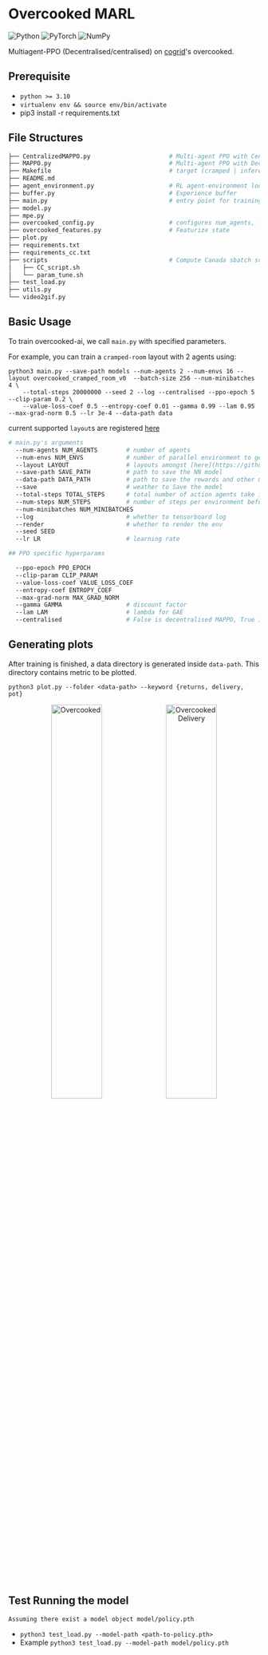 # Overcooked MARL
![Python](https://img.shields.io/badge/python-3670A0?style=for-the-badge&logo=python&logoColor=ffdd54)
![PyTorch](https://img.shields.io/badge/PyTorch-%23EE4C2C.svg?style=for-the-badge&logo=PyTorch&logoColor=white)
![NumPy](https://img.shields.io/badge/numpy-%23013243.svg?style=for-the-badge&logo=numpy&logoColor=white)

Multiagent-PPO (Decentralised/centralised) on [cogrid](https://github.com/chasemcd/cogrid)'s overcooked. 
## Prerequisite
- `python >= 3.10`
- `virtualenv env && source env/bin/activate`
- pip3 install -r requirements.txt

## File Structures
```bash
├── CentralizedMAPPO.py                      # Multi-agent PPO with Centralized critic.                                                
├── MAPPO.py                                 # Multi-agent PPO with Decentralized critic
├── Makefile                                 # target (cramped | inference )
├── README.md 
├── agent_environment.py                     # RL agent-environment loop
├── buffer.py                                # Experience buffer
├── main.py                                  # entry point for training overcooked
├── model.py                              
├── mpe.py                                
├── overcooked_config.py                     # configures num_agents, layout, reward, etc
├── overcooked_features.py                   # Featurize state
├── plot.py                                  
├── requirements.txt 
├── requirements_cc.txt         
├── scripts                                  # Compute Canada sbatch script
│   ├── CC_script.sh     
│   └── param_tune.sh
├── test_load.py                              
├── utils.py                                  
└── video2gif.py
```

## Basic Usage
To train overcooked-ai, we call `main.py` with specified parameters.


For example, you can train a `cramped-room` layout with 2 agents using:  
```
python3 main.py --save-path models --num-agents 2 --num-envs 16 --layout overcooked_cramped_room_v0  --batch-size 256 --num-minibatches 4 \
	--total-steps 20000000 --seed 2 --log --centralised --ppo-epoch 5 --clip-param 0.2 \
	--value-loss-coef 0.5 --entropy-coef 0.01 --gamma 0.99 --lam 0.95 --max-grad-norm 0.5 --lr 3e-4 --data-path data
```
current supported `layout`s are registered [here](https://github.com/chasemcd/cogrid/blob/f1beb729cf3ff8a939f385396a235007a5b2dd76/cogrid/envs/__init__.py#L13)

```bash
# main.py's arguments
  --num-agents NUM_AGENTS        # number of agents
  --num-envs NUM_ENVS            # number of parallel environment to generate samples
  --layout LAYOUT                # layouts amongst [here](https://github.com/chasemcd/cogrid/blob/f1beb729cf3ff8a939f385396a235007a5b2dd76/cogrid/envs/__init__.py#L13)
  --save-path SAVE_PATH          # path to save the NN model
  --data-path DATA_PATH          # path to save the rewards and other metric csv files needed for plotting
  --save                         # weather to Save the model
  --total-steps TOTAL_STEPS      # total number of action agents take in the span of training
  --num-steps NUM_STEPS          # number of steps per environment before updating the NN (PPO thing)
  --num-minibatches NUM_MINIBATCHES
  --log                          # whether to tensorboard log
  --render                       # whether to render the env
  --seed SEED                  
  --lr LR                        # learning rate

## PPO specific hyperparams

  --ppo-epoch PPO_EPOCH
  --clip-param CLIP_PARAM
  --value-loss-coef VALUE_LOSS_COEF
  --entropy-coef ENTROPY_COEF
  --max-grad-norm MAX_GRAD_NORM
  --gamma GAMMA                  # discount factor
  --lam LAM                      # lambda for GAE
  --centralised                  # False is decentralised MAPPO, True is centralised MAPPO
```

## Generating plots
After training is finished, a data directory is generated inside `data-path`. This directory contains metric to be plotted.
```
python3 plot.py --folder <data-path> --keyword {returns, delivery, pot}
```

<p align="center">
  <img src="https://github.com/user-attachments/assets/a240b0dc-2ec6-4586-bdbf-9ad38d3e5f03" alt="Overcooked" width="45%" />
  <img src="https://github.com/user-attachments/assets/b7eac1cf-3dfa-48d9-a71a-19a12cbb64c2" alt="Overcooked Delivery" width="45%" />
</p>
  
## Test Running the model
`Assuming there exist a model object model/policy.pth`
- `python3 test_load.py --model-path <path-to-policy.pth>`
- Example `python3 test_load.py --model-path model/policy.pth`
